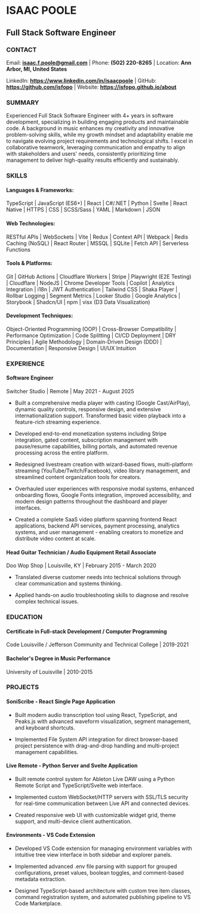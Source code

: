 # ISAAC POOLE
## Full Stack Software Engineer

### CONTACT

Email: **isaac.f.poole@gmail.com** | Phone: **(502) 220-8265** | Location: **Ann Arbor, MI, United States**

LinkedIn: **https://www.linkedin.com/in/isaacpoole** | GitHub: **https://github.com/isfopo** | Website: **https://isfopo.github.io/about**

### SUMMARY

Experienced Full Stack Software Engineer with 4+ years in software development, specializing in building engaging products and maintainable code. A background in music enhances my creativity and innovative problem-solving skills, while my growth mindset and adaptability enable me to navigate evolving project requirements and technological shifts. I excel in collaborative teamwork, leveraging communication and empathy to align with stakeholders and users' needs,  consistently prioritizing time management to deliver high-quality results efficiently and sustainably.

### SKILLS

#### Languages & Frameworks:

TypeScript | JavaScript (ES6+) | React | C#/.NET | Python | Svelte | React Native | HTTPS | CSS | SCSS/Sass | YAML | Markdown | JSON

#### Web Technologies:

RESTful APIs | WebSockets | Vite | Redux | Context API | Webpack | Redis Caching (NoSQL) | React Router | MSSQL | SQLite | Fetch API | Serverless Functions

#### Tools & Platforms:

Git | GitHub Actions | Cloudflare Workers | Stripe | Playwright (E2E Testing) | Cloudflare | NodeJS | Chrome Developer Tools | Copilot | Analytics Integration | i18n | JWT Authentication | Tailwind CSS | Shaka Player | Rollbar Logging | Segment Metrics | Looker Studio | Google Analytics | Storybook | Shadcn/UI | npm | visx (D3 Data Visualization)

#### Development Techniques:

Object-Oriented Programming (OOP) | Cross-Browser Compatibility | Performance Optimization | Code Splitting | CI/CD Deployment | DRY Principles | Agile Methodology | Domain-Driven Design (DDD) | Documentation | Responsive Design | UI/UX Intuition

### EXPERIENCE

#### Software Engineer
Switcher Studio | Remote | May 2021 - August 2025

- Built a comprehensive media player with casting (Google Cast/AirPlay), dynamic quality controls, responsive design, and extensive internationalization support. Transformed basic video playback into a feature-rich streaming experience.

- Developed end-to-end monetization systems including Stripe integration, gated content, subscription management with pause/resume capabilities, billing portals, and automated revenue processing across the entire platform.

- Redesigned livestream creation with wizard-based flows, multi-platform streaming (YouTube/Twitch/Facebook), video library management, and streamlined content organization tools for creators.

- Overhauled user experiences with responsive modal systems, enhanced onboarding flows, Google Fonts integration, improved accessibility, and modern design patterns throughout the dashboard and player interfaces.

- Created a complete SaaS video platform spanning frontend React applications, backend API services, payment processing, analytics systems, and user management - enabling creators to monetize and distribute video content at scale.

#### Head Guitar Technician / Audio Equipment Retail Associate
Doo Wop Shop | Louisville, KY | February 2015 - March 2020

- Translated diverse customer needs into technical solutions through clear communication and systems thinking.

- Applied hands-on audio troubleshooting skills to diagnose and resolve complex technical issues.

### EDUCATION

#### Certificate in Full-stack Development / Computer Programming

Code Louisville / Jefferson Community and Technical College | 2019-2021

#### Bachelor's Degree in Music Performance

University of Louisville | 2010-2015

### PROJECTS

#### SoniScribe - React Single Page Application

- Built modern audio transcription tool using React, TypeScript, and Peaks.js with advanced waveform visualization, segment management, and keyboard shortcuts.

- Implemented File System API integration for direct browser-based project persistence with drag-and-drop handling and multi-project management capabilities.

#### Live Remote - Python Server and Svelte Application

- Built remote control system for Ableton Live DAW using a Python Remote Script and TypeScript/Svelte web interface.

- Implemented custom WebSocket/HTTP servers with SSL/TLS security for real-time communication between Live API and connected devices.

- Created responsive web UI with customizable widget grid, theme support, and multi-device client authentication.

#### Environments - VS Code Extension

- Developed VS Code extension for managing environment variables with intuitive tree view interface in both sidebar and explorer panels.

- Implemented advanced .env file parsing with support for grouped configurations, preset values, boolean toggles, and comment-based metadata extraction.

- Designed TypeScript-based architecture with custom tree item classes, command registration system, and automated publishing pipeline to VS Code Marketplace.

<!--
### VOLUNTEER EXPERIENCE

#### Web Developer Mentor
Code Louisville | 2022

- Guided students through the process of building full-stack web applications using React and Node.js

- Provided feedback and suggestions for improving code quality and performance

- Assisted students in debugging and troubleshooting issues with their applications

### REFERENCES

Michael Whelan - Engineering Manager

"I had the pleasure of managing Isaac, and he stands out as a deeply committed engineer who brings both technical excellence and genuine loyalty to his work and teammates. He's always looking to improve his coding practices and isn't afraid to ask the targeted questions that drive better outcomes—especially around accessibility and user impact. Isaac is reliable to the core, consistently delivering thoughtful, well-structured solutions while supporting those around him with humility and care. His focus on quality and collaboration consistently elevates the work of the entire team. Whether reviewing code or contributing to team discussions, Isaac shows up with integrity and intention. Any team would be lucky to have him."

-->
